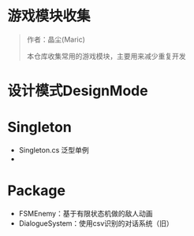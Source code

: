 # 游戏模块收集
> 作者：晶尘(Maric)
>
> 本仓库收集常用的游戏模块，主要用来减少重复开发

# 设计模式DesignMode

# Singleton

* Singleton.cs 泛型单例
* 



#  Package

* FSMEnemy：基于有限状态机做的敌人动画
* DialogueSystem：使用csv识别的对话系统（旧）